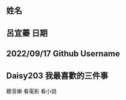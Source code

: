 姓名
----
呂宜蓁
日期
----
2022/09/17
Github Username
---------------
Daisy203
我最喜歡的三件事
---------------
聽音樂
看電影
看小說
